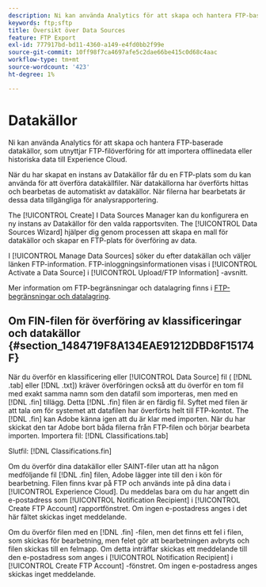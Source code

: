 ```yaml
---
description: Ni kan använda Analytics för att skapa och hantera FTP-baserade datakällor, som utnyttjar FTP-filöverföring för att importera offlinedata eller historiska data till Experience Cloud.
keywords: ftp;sftp
title: Översikt över Data Sources
feature: FTP Export
exl-id: 777917bd-bd11-4360-a149-e4fd0bb2f99e
source-git-commit: 10ff98f7ca4697afe5c2dae66be415c0d68c4aac
workflow-type: tm+mt
source-wordcount: '423'
ht-degree: 1%

---
```


# Datakällor

Ni kan använda Analytics för att skapa och hantera FTP-baserade datakällor, som utnyttjar FTP-filöverföring för att importera offlinedata eller historiska data till Experience Cloud.

När du har skapat en instans av Datakällor får du en FTP-plats som du kan använda för att överföra datakällfiler. När datakällorna har överförts hittas och bearbetas de automatiskt av datakällor. När filerna har bearbetats är dessa data tillgängliga för analysrapportering.

The [!UICONTROL Create] I Data Sources Manager kan du konfigurera en ny instans av Datakällor för den valda rapportsviten. The [!UICONTROL Data Sources Wizard] hjälper dig genom processen att skapa en mall för datakällor och skapar en FTP-plats för överföring av data.

I [!UICONTROL Manage Data Sources] söker du efter datakällan och väljer länken FTP-information. FTP-inloggningsinformationen visas i [!UICONTROL Activate a Data Source] i [!UICONTROL Upload/FTP Information] -avsnitt.

Mer information om FTP-begränsningar och datalagring finns i [FTP-begränsningar och datalagring](/help/export/ftp-and-sftp/ftp-limits.md).

## Om FIN-filen för överföring av klassificeringar och datakällor {#section_1484719F8A134EAE91212DBD8F15174F}

När du överför en klassificering eller [!UICONTROL Data Source] fil ( [!DNL .tab] eller [!DNL .txt]) kräver överföringen också att du överför en tom fil med exakt samma namn som den datafil som importeras, men med en [!DNL .fin] tillägg. Detta [!DNL .fin] filen är en färdig fil. Syftet med filen är att tala om för systemet att datafilen har överförts helt till FTP-kontot. The [!DNL .fin] kan Adobe känna igen att du är klar med importen. När du har skickat den tar Adobe bort båda filerna från FTP-filen och börjar bearbeta importen.
Importera fil: [!DNL Classifications.tab]

Slutfil: [!DNL Classifications.fin]

Om du överför dina datakällor eller SAINT-filer utan att ha någon medföljande fil [!DNL .fin] filen, Adobe lägger inte till den i kön för bearbetning. Filen finns kvar på FTP och används inte på dina data i [!UICONTROL Experience Cloud]. Du meddelas bara om du har angett din e-postadress som [!UICONTROL Notification Recipient] i [!UICONTROL Create FTP Account] rapportfönstret. Om ingen e-postadress anges i det här fältet skickas inget meddelande.

Om du överför filen med en [!DNL .fin] -filen, men det finns ett fel i filen, som skickas för bearbetning, men felet gör att bearbetningen avbryts och filen skickas till en felmapp. Om detta inträffar skickas ett meddelande till den e-postadress som anges i [!UICONTROL Notification Recipient] i [!UICONTROL Create FTP Account] -fönstret. Om ingen e-postadress anges skickas inget meddelande.
